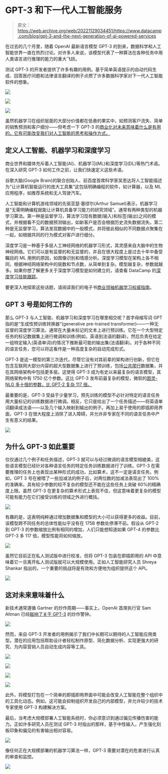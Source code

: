 # GPT-3 和下一代人工智能服务

> 原文：<https://web.archive.org/web/20221129034451/https://www.datacamp.com/blog/gpt-3-and-the-next-generation-of-ai-powered-services>

在过去的几个月里，随着 OpenAI 最新语言模型 GPT-3 的到来，数据科学和人工智能世界一直在热烈讨论。对许多人来说，该模型代表了一种算法在各种任务中用人类语言进行推理的能力的重大飞跃。

测试 GPT-3 的开发者提供了许多有趣的用例。基于简单英语提示的自动代码生成、回答医疗问题和法律语言翻译的例子点燃了许多数据科学家对下一代人工智能软件的想象。

[![](img/417ec9531565a69d26dc66595544d86c.png)](https://web.archive.org/web/20220528210537/https://twitter.com/sharifshameem/status/1284807152603820032?s=20)

[![](img/3cfd7805b271691325633f7ed37f3aab.png)](https://web.archive.org/web/20220528210537/https://twitter.com/QasimMunye/status/1278750809094750211?s=20)

[![](img/2d639979c5e04d220baec015265395a4.png)](https://web.archive.org/web/20220528210537/https://twitter.com/f_j_j_/status/1283349995144359937?s=20)

虽然机器学习在组织层面的大部分价值都在低悬的果实中，如预测客户流失、简单的销售预测和客户细分——但考虑一下 GPT-3 的[商业化对未来意味着什么是有用的。它有可能改变我们对人工智能的思考和操作方式。](https://web.archive.org/web/20220528210537/https://openai.com/blog/openai-api/)

## 定义人工智能、机器学习和深度学习

商业世界和媒体充斥着人工智能(AI)、机器学习(ML)和深度学习(DL)等热门术语。在深入研究 GPT-3 如何工作之前，让我们快速定义这些术语。

谷歌大脑(Google Brain)的联合创始人、前百度首席科学家吴恩达将人工智能描述为“让计算机智能运行的庞大工具集”这包括明确编程的软件，如计算器，以及 ML 应用程序，如推荐系统和无人驾驶汽车。

人工智能和计算机游戏领域的先驱亚瑟·塞缪尔(Arthur Samuel)表示，机器学习是“无需明确编程就能让计算机具备学习能力的研究领域”。通常有两种类型的机器学习算法。第一种是监督学习，算法学习现有数据(输入)和标签(输出)之间的模式，并根据看不见的数据预测输出，如新客户是否会根据历史流失数据流失。第二种是无监督学习，算法发现数据中的一般模式，并将彼此相似的不同数据点聚集在一起，如根据共同的行为模式对客户进行细分。

深度学习是一种基于多层人工神经网络的机器学习形式，其灵感来自大脑中的生物神经网络。它们可以是有监督的和无监督的，并且在很大程度上是过去十年中备受瞩目的 ML 用例的原因，如图像识别和情感分析。深度学习模型在架构上各不相同，根据神经网络架构中的层数和节点数，从简单到复杂。模型越复杂，参数就越多。如果你想了解更多关于深度学习模型是如何建立的，请查看 DataCamp 的[深度学习技能跟踪](https://web.archive.org/web/20220528210537/https://www.datacamp.com/tracks/deep-learning-in-python)。

要更深入地探索这些话题，请阅读我们的电子书[商业领袖机器学习权威指南](https://web.archive.org/web/20220528210537/https://www.datacamp.com/resources/ebooks/definitive-guide-to-machine-learning-for-business-leaders)。

## GPT 3 号是如何工作的

那么 GPT-3 与人工智能、机器学习和深度学习在哪里相交呢？首字母缩写词 GPT 指的是“生成性预训练转换器”(generative pre-trained transformer)——一种无监督的深度学习算法，通常在大量未标记的文本上进行预训练。它在一个大型特定任务的标记数据集上进行微调和训练(例如，英语到法语的翻译)，然后负责在给定一组特定输入(英语单词)的情况下推断最可能的输出集(法语翻译)。对于各种不同的语言任务，您可以将这看作是一种高度复杂的自动完成形式。

GPT-3 是这一模型的第三次迭代，尽管它没有对其前辈的架构进行创新，但它在包含互联网大部分内容的超大型数据集上进行了预训练，包括[公共爬行](https://web.archive.org/web/20220528210537/https://commoncrawl.org/the-data/)数据集，并在其网络架构中包括更多层。这使得 GPT-3 成为有史以来最复杂的语言模型，其网络架构中有 1750 亿个参数。这比 GPT-3 发布前最复杂的模型，微软的[图灵-NLG 多十倍的参数，比 GPT-2 复杂 117 倍。](https://web.archive.org/web/20220528210537/https://www.microsoft.com/en-us/research/blog/turing-nlg-a-17-billion-parameter-language-model-by-microsoft/)

最重要的是，GPT-3 受益于少量学习，预先训练的模型不必针对特定的语言任务用大量标记的训练数据进行微调。相反，它只是给出了一个任务描述——将英语单词翻译成法语——以及几个输入映射到输出的例子。再加上易于使用的即插即用界面，GPT-3 在很大程度上消除了进入障碍，并允许非专家在不同的语言任务中产生有意义的结果。

[![](img/89c22ec63b6c5f536095ba7838bae81a.png)](https://web.archive.org/web/20220528210537/https://www.datacamp.com/resources/ebooks/definitive-guide-to-machine-learning-for-business-leaders)

## 为什么 GPT-3 如此重要

仅仅通过几个例子和任务描述，GPT-3 就可以与经过微调的语言模型相媲美，这些语言模型已经针对各种语言任务的特定任务训练数据进行了训练。GPT-3 在需要推理的任务上也表现出某种形式的成功，比如算术，这不一定是语言任务。例如，GPT 3 号在被喂了一些加减法的例子后，对两位数的加减法表现出了 100%的准确率。具有较少参数的较不复杂的模型还不能在这些任务上突破 60%的精确度上限。虽然 GPT-3 在更复杂的算术形式上表现不佳，但这意味着更复杂的模型可能有能力在它们接受训练的领域之外进行概括。

[![](img/bb18178dd81f84b37755b3810eb17960.png)](https://web.archive.org/web/20220528210537/https://www.datacamp.com/resources/ebooks/definitive-guide-to-machine-learning-for-business-leaders)

有趣的是，这表明纯粹通过增加数据集和模型的大小可以获得更多的收益。目前，该模型跨不同任务的总体性能似乎没有在 175B 参数处停滞不前。假设从 GPT-2 到 GPT-3 的参数缩放比例有相同的增加，人们只能想知道如果 GPT-4 的参数比 GPT-3 多 117 倍，模型性能将如何缩放。

[![](img/93db911b41d3e517d5ca5cc969288223.png)](https://web.archive.org/web/20220528210537/https://www.datacamp.com/resources/ebooks/definitive-guide-to-machine-learning-for-business-leaders)

虽然它目前正在私人测试版中进行校准，但将 GPT-3 包装在即插即用的 API 中意味着它一旦离开私人测试版就可以大规模使用。正如人工智能研究人员 Shreya Shankar 指出的，一个重要的挑战将是有效和方便地为组织提供这个 API。

[![](img/30b3759284d23455a81f7f163fe10480.png)](https://web.archive.org/web/20220528210537/https://twitter.com/sh_reya/status/1284545976892403714?s=20)

## 这对未来意味着什么

新技术通常遵循 Gartner 的炒作周期——事实上，OpenAI 首席执行官 Sam Altman 已经[敲响了关于 GPT-3](https://web.archive.org/web/20220528210537/https://twitter.com/sama/status/1284922296348454913) 的炒作警钟。

[![](img/0e2d1e6d0330328682dcbe7c82dd79a3.png)](https://web.archive.org/web/20220528210537/https://www.datacamp.com/resources/ebooks/definitive-guide-to-machine-learning-for-business-leaders)

然而，来自 GPT-3 开发者的用例揭示了我们中长期可以期待的人工智能应用类型。潜在的应用包括帮助设计者轻松制作原型、简化数据分析、实现更强大的研究、为内容营销人员自动生成内容等工具。

[![](img/5680f62a3d050cba2f28d7a4d0248dff.png)](https://web.archive.org/web/20220528210537/https://twitter.com/dhvanilp/status/1286452207513038848?s=20)

[![](img/6570909221eef681303d6167bdfe1203.png)](https://web.archive.org/web/20220528210537/https://twitter.com/FaraazNishtar/status/1285934622891667457?s=20)

[![](img/aa09f0ba0f27debfc42bd0397926aab6.png)](https://web.archive.org/web/20220528210537/https://twitter.com/dhvanilp/status/1295661122079453184?s=20)

[![](img/ff9d60f281e7d9efd33b436f412251c8.png)](https://web.archive.org/web/20220528210537/https://twitter.com/pavtalk/status/1285410751092416513?ref_src=twsrc%5Etfw)

此外，将模型打包在一个简单的即插即用界面中可能会改变人工智能在整个组织中的工具化动态。例如，这可能会抑制组织开发自己的内部模型，并允许较少的技术专家使用 GPT-3 构建解决方案。

最后，当考虑大规模部署人工智能系统时，你必须意识到通过偏见传播伤害的能力。正如许多研究人员在测试 GPT-3 时指出的那样，基于中性输入，产生强化刻板印象和偏见的有害输出相对容易。

[![](img/30b9f4ef7a049cf826a09b8f209f55dc.png)](https://web.archive.org/web/20220528210537/https://twitter.com/an_open_mind/status/1285940858290933767?s=20)

像任何正在大规模部署的机器学习算法一样，GPT-3 需要对潜在的危害进行认真的审查和监控。

[![](img/a580abe02479bae39cf2ec884bbffad7.png)](https://web.archive.org/web/20220528210537/https://www.datacamp.com/business/demo)